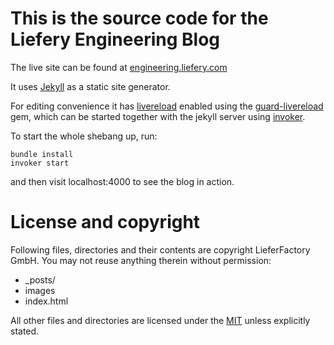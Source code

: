 # This is the source code for the Liefery Engineering Blog

The live site can be found at [engineering.liefery.com](http://engineering.liefery.com)

It uses [Jekyll](http://jekyllrb.com) as a static site generator.

For editing convenience it has [livereload](http://livereload.com/) enabled
using the [guard-livereload](https://github.com/guard/guard-livereload) gem, which can be started together with the jekyll server using [invoker](http://invoker.codemancers.com/).

To start the whole shebang up, run:

```
bundle install
invoker start
```

and then visit localhost:4000 to see the blog in action.

# License and copyright
Following files, directories and their contents are copyright LieferFactory GmbH.
You may not reuse anything therein without permission:

* _posts/
* images
* index.html

All other files and directories are licensed under the
[MIT](http://opensource.org/licenses/MIT) unless explicitly stated.
